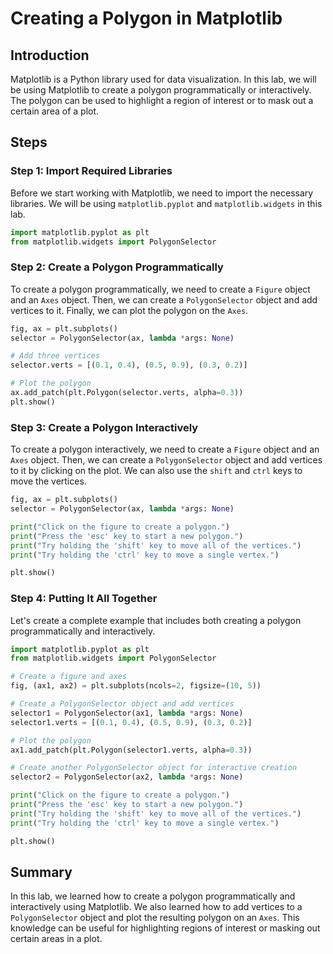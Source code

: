# Creating a Polygon in Matplotlib

## Introduction

Matplotlib is a Python library used for data visualization. In this lab, we will be using Matplotlib to create a polygon programmatically or interactively. The polygon can be used to highlight a region of interest or to mask out a certain area of a plot.

## Steps

### Step 1: Import Required Libraries

Before we start working with Matplotlib, we need to import the necessary libraries. We will be using `matplotlib.pyplot` and `matplotlib.widgets` in this lab.

```python
import matplotlib.pyplot as plt
from matplotlib.widgets import PolygonSelector
```

### Step 2: Create a Polygon Programmatically

To create a polygon programmatically, we need to create a `Figure` object and an `Axes` object. Then, we can create a `PolygonSelector` object and add vertices to it. Finally, we can plot the polygon on the `Axes`.

```python
fig, ax = plt.subplots()
selector = PolygonSelector(ax, lambda *args: None)

# Add three vertices
selector.verts = [(0.1, 0.4), (0.5, 0.9), (0.3, 0.2)]

# Plot the polygon
ax.add_patch(plt.Polygon(selector.verts, alpha=0.3))
plt.show()
```

### Step 3: Create a Polygon Interactively

To create a polygon interactively, we need to create a `Figure` object and an `Axes` object. Then, we can create a `PolygonSelector` object and add vertices to it by clicking on the plot. We can also use the `shift` and `ctrl` keys to move the vertices.

```python
fig, ax = plt.subplots()
selector = PolygonSelector(ax, lambda *args: None)

print("Click on the figure to create a polygon.")
print("Press the 'esc' key to start a new polygon.")
print("Try holding the 'shift' key to move all of the vertices.")
print("Try holding the 'ctrl' key to move a single vertex.")

plt.show()
```

### Step 4: Putting It All Together

Let's create a complete example that includes both creating a polygon programmatically and interactively.

```python
import matplotlib.pyplot as plt
from matplotlib.widgets import PolygonSelector

# Create a figure and axes
fig, (ax1, ax2) = plt.subplots(ncols=2, figsize=(10, 5))

# Create a PolygonSelector object and add vertices
selector1 = PolygonSelector(ax1, lambda *args: None)
selector1.verts = [(0.1, 0.4), (0.5, 0.9), (0.3, 0.2)]

# Plot the polygon
ax1.add_patch(plt.Polygon(selector1.verts, alpha=0.3))

# Create another PolygonSelector object for interactive creation
selector2 = PolygonSelector(ax2, lambda *args: None)

print("Click on the figure to create a polygon.")
print("Press the 'esc' key to start a new polygon.")
print("Try holding the 'shift' key to move all of the vertices.")
print("Try holding the 'ctrl' key to move a single vertex.")

plt.show()
```

## Summary

In this lab, we learned how to create a polygon programmatically and interactively using Matplotlib. We also learned how to add vertices to a `PolygonSelector` object and plot the resulting polygon on an `Axes`. This knowledge can be useful for highlighting regions of interest or masking out certain areas in a plot.
